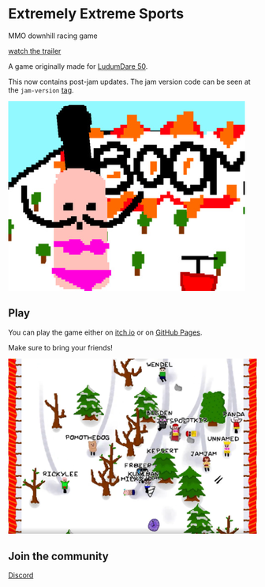 # Extremely Extreme Sports

MMO downhill racing game

[watch the trailer](https://www.youtube.com/watch?v=aNpc3MlN1NY)

A game originally made for [LudumDare 50](https://ldjam.com/events/ludum-dare/50/extremely-exteme-sports).

This now contains post-jam updates. The jam version code can be seen at the `jam-version` [tag](https://github.com/kuviman/ld50/tree/jam-version).

![cover](screenshots/cover.jpg)

## Play

You can play the game either on [itch.io](https://kuviman.itch.io/ld50) or on [GitHub Pages](https://kuviman.github.io/ld50/).

Make sure to bring your friends!

![multiplayer](screenshots/multiplayer.png)

## Join the community

[Discord](https://discord.gg/DZaEMPpANY)
